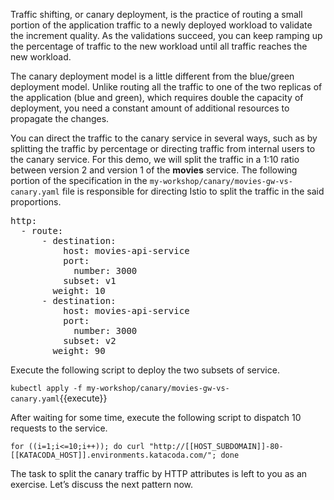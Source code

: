 Traffic shifting, or canary deployment, is the practice of routing a small portion of the application traffic to a newly deployed workload to validate the increment quality. As the validations succeed, you can keep ramping up the percentage of traffic to the new workload until all traffic reaches the new workload.

The canary deployment model is a little different from the blue/green deployment model. Unlike routing all the traffic to one of the two replicas of the application (blue and green), which requires double the capacity of deployment, you need a constant amount of additional resources to propagate the changes.

You can direct the traffic to the canary service in several ways, such as by splitting the traffic by percentage or directing traffic from internal users to the canary service. For this demo, we will split the traffic in a 1:10 ratio between version 2 and version 1 of the **movies** service. The following portion of the specification in the `my-workshop/canary/movies-gw-vs-canary.yaml` file is responsible for directing Istio to split the traffic in the said proportions.

<pre>
http:
  - route:
      - destination:
          host: movies-api-service
          port:
            number: 3000
          subset: v1
        weight: 10
      - destination:
          host: movies-api-service
          port:
            number: 3000
          subset: v2
        weight: 90
</pre>

Execute the following script to deploy the two subsets of service.

`kubectl apply -f my-workshop/canary/movies-gw-vs-canary.yaml`{{execute}}

After waiting for some time, execute the following script to dispatch 10 requests to the service.

`for ((i=1;i<=10;i++)); do curl "http://[[HOST_SUBDOMAIN]]-80-[[KATACODA_HOST]].environments.katacoda.com/"; done`

The task to split the canary traffic by HTTP attributes is left to you as an exercise. Let’s discuss the next pattern now.
